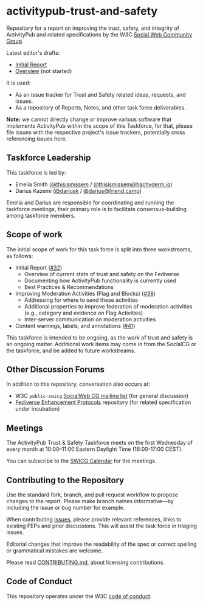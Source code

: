 # activitypub-trust-and-safety

Repository for a report on improving the trust, safety, and integrity of ActivityPub and related specifications by the W3C 
[Social Web Community Group](https://www.w3.org/community/swicg/).

Latest editor's drafts:
- [Initial Report](https://swicg.github.io/activitypub-trust-and-safety/initial-report/)
- [Overview](https://swicg.github.io/activitypub-trust-and-safety/) (not started)

It is used:

* As an issue tracker for Trust and Safety related ideas, requests, and issues.
* As a repository of Reports, Notes, and other task force deliverables.

**Note:** we cannot directly change or improve various software that implements ActivityPub within the scope of this Taskforce, for that, please file issues with the respective project's issue trackers, potentially cross referencing issues here.

## Taskforce Leadership

This taskforce is led by:

- Emelia Smith ([@thisismissem](https://github.com/thisismissem) / [@thisismissem@hachyderm.io](https://hachyderm.io/@thisismissem))
- Darius Kazemi ([@dariusk](https://github.com/dariusk) / [@darius@friend.camp](https://friend.camp/@darius))

Emelia and Darius are responsible for coordinating and running the taskforce meetings, their primary role is to facilitate consensus-building among taskforce members.

## Scope of work

The initial scope of work for this task force is split into three workstreams, as follows:

- Initial Report ([#32](https://github.com/swicg/activitypub-trust-and-safety/issues/32))
  - Overview of current state of trust and safety on the Fediverse
  - Documenting how ActivityPub functionality is currently used
  - Best Practices & Recommendations
- Improving Moderation Activities (Flag and Blocks) ([#38](https://github.com/swicg/activitypub-trust-and-safety/issues/38))
  - Addressing for where to send these activities
  - Additional properties to improve federation of moderation activities (e.g., category and evidence on Flag Activities)
  - Inter-server communication on moderation activities
- Content warnings, labels, and annotations ([#41](https://github.com/swicg/activitypub-trust-and-safety/issues/41))

This taskforce is intended to be ongoing, as the work of trust and safety is an ongoing matter. Additional work items may come in from the SocialCG or the taskforce, and be added to future workstreams.

## Other Discussion Forums

In addition to this repository, conversation also occurs at:

* W3C `public-swicg` [SocialWeb CG mailing list](https://lists.w3.org/Archives/Public/public-swicg/) (for general discussion)
* [Fediverse Enhancement Protocols](https://codeberg.org/fediverse/fep) repository (for related specification under
  incubation)

## Meetings

The ActivityPub Trust & Safety Taskforce meets on the first Wednesday of every month at 10:00–11:00 Eastern Daylight Time (16:00-17:00 CEST).

You can subscribe to the [SWICG Calendar](https://www.w3.org/events/meetings/a54ae3c9-89bc-4bb1-b9db-e9494d2100e1/) for the meetings.

## Contributing to the Repository

Use the standard fork, branch, and pull request workflow to propose changes to
the report. Please make branch names informative—by including the issue
or bug number for example.

When contributing [issues](https://github.com/swicg/activitypub-trust-and-safety/issues), please provide relevant references, links to existing FEPs and prior discussions. This will assist the task force in triaging issues.

Editorial changes that improve the readability of the spec or correct spelling
or grammatical mistakes are welcome.

Please read [CONTRIBUTING.md](CONTRIBUTING.md), about licensing contributions.

## Code of Conduct

This repository operates under the W3C [code of conduct](https://www.w3.org/Consortium/cepc/).
